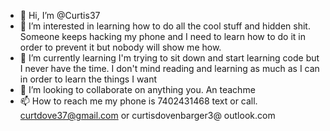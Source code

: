 - 👋 Hi, I’m @Curtis37
- 👀 I’m interested in  learning how to do all the cool stuff and hidden shit. Someone keeps hacking my phone and I need to learn how to do it in order to prevent it but nobody will show me how.
- 🌱 I’m currently learning I'm trying to sit down and start learning code but I never have the time. I don't mind reading and learning as much as I can in order to learn the things I want
- 💞️ I’m looking to collaborate on anything you. An teachme
- 📫 How to reach me my phone is 7402431468 text or call. curtdove37@gmail.com or curtisdovenbarger3@ outlook.com

<!---
Curtis37/Curtis37 is a ✨ special ✨ repository because its `README.md` (this file) appears on your GitHub profile.
You can click the Preview link to take a look at your changes.
--->
